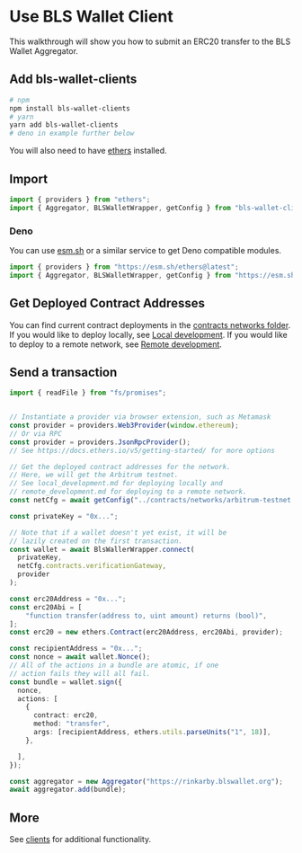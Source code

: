 # Use BLS Wallet Client

This walkthrough will show you how to submit an ERC20 transfer to the BLS Wallet Aggregator.

## Add bls-wallet-clients

```sh
# npm
npm install bls-wallet-clients
# yarn
yarn add bls-wallet-clients
# deno in example further below
```

You will also need to have [ethers](https://docs.ethers.io) installed.

## Import

```typescript
import { providers } from "ethers";
import { Aggregator, BLSWalletWrapper, getConfig } from "bls-wallet-clients";
```

### Deno

You can use [esm.sh](https://esm.sh/) or a similar service to get Deno compatible modules.

```typescript
import { providers } from "https://esm.sh/ethers@latest";
import { Aggregator, BLSWalletWrapper, getConfig } from "https://esm.sh/bls-wallet-clients@latest";
```

## Get Deployed Contract Addresses

You can find current contract deployments in the [contracts networks folder](../contracts/networks/).
If you would like to deploy locally, see [Local development](./local_development.md).
If you would like to deploy to a remote network, see [Remote development](./remote_development.md).

## Send a transaction

```typescript
import { readFile } from "fs/promises";


// Instantiate a provider via browser extension, such as Metamask 
const provider = providers.Web3Provider(window.ethereum);
// Or via RPC
const provider = providers.JsonRpcProvider();
// See https://docs.ethers.io/v5/getting-started/ for more options

// Get the deployed contract addresses for the network.
// Here, we will get the Arbitrum testnet.
// See local_development.md for deploying locally and
// remote_development.md for deploying to a remote network.
const netCfg = await getConfig("../contracts/networks/arbitrum-testnet.json", async (path) => readFile(path));

const privateKey = "0x...";

// Note that if a wallet doesn't yet exist, it will be
// lazily created on the first transaction.
const wallet = await BlsWallerWrapper.connect(
  privateKey,
  netCfg.contracts.verificationGateway,
  provider
);

const erc20Address = "0x...";
const erc20Abi = [
    "function transfer(address to, uint amount) returns (bool)",
];
const erc20 = new ethers.Contract(erc20Address, erc20Abi, provider);

const recipientAddress = "0x...";
const nonce = await wallet.Nonce();
// All of the actions in a bundle are atomic, if one
// action fails they will all fail.
const bundle = wallet.sign({
  nonce,
  actions: [
    {
      contract: erc20,
      method: "transfer",
      args: [recipientAddress, ethers.utils.parseUnits("1", 18)],
    },

  ],
});

const aggregator = new Aggregator("https://rinkarby.blswallet.org");
await aggregator.add(bundle);
```

## More

See [clients](../contracts/clients/) for additional functionality.
